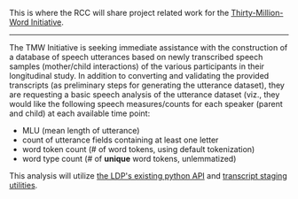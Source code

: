 This is where the RCC will share project related work for the [Thirty-Million-Word
Initiative](http://tmw.org/).

---

The TMW Initiative is seeking immediate assistance with the construction of a
database of speech utterances based on newly transcribed speech samples
(mother/child interactions) of the various participants in their longitudinal
study.  In addition to converting and validating the provided transcripts (as preliminary steps for generating the utterance dataset), they are requesting a basic speech analysis of the utterance dataset (viz., they would like the following speech measures/counts for each speaker (parent and child) at each available time point:

* MLU (mean length of utterance)
* count of utterance fields containing at least one letter
* word token count (# of word tokens, using default tokenization)
* word type count (# of **unique** word tokens, unlemmatized)

This analysis will utilize [the LDP's existing python API](https://github.com/joyrexus/ldp/blob/master/code/lib/python/ldp/speech.py) and [transcript staging utilities](https://github.com/joyrexus/ldp/tree/master/code/stage).
